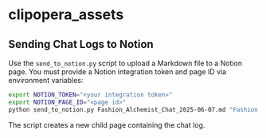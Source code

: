 # clipopera_assets

## Sending Chat Logs to Notion

Use the `send_to_notion.py` script to upload a Markdown file to a Notion page. You must provide a Notion integration token and page ID via environment variables:

```bash
export NOTION_TOKEN="<your integration token>"
export NOTION_PAGE_ID="<page id>"
python send_to_notion.py Fashion_Alchemist_Chat_2025-06-07.md "Fashion Alchemist Chat"
```

The script creates a new child page containing the chat log.
